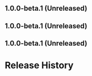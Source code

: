 ## 1.0.0-beta.1 (Unreleased)


## 1.0.0-beta.1 (Unreleased)


## 1.0.0-beta.1 (Unreleased)


# Release History


